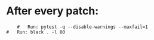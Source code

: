 # After every patch:
        #   Run: pytest -q --disable-warnings --maxfail=1
	#   Run: black . -l 80

